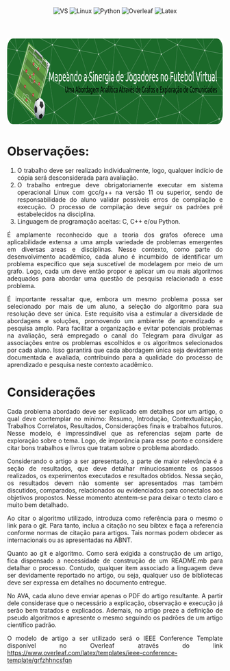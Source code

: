<div align="center" style="display: inline_block">
  <img align="center" alt="VS" src="https://img.shields.io/badge/Visual_Studio_Code-0078D4?style=for-the-badge&logo=visual%20studio%20code&logoColor=white" />
  <img align="center" alt="Linux" src="https://img.shields.io/badge/Linux-FCC624?style=for-the-badge&logo=linux&logoColor=black" />
  <img align="center" alt="Python" src="https://img.shields.io/badge/python-3670A0?style=for-the-badge&logo=python&logoColor=ffdd54" />
  <img align="center" alt="Overleaf" src="https://img.shields.io/badge/Overleaf-47A141?style=for-the-badge&logo=Overleaf&logoColor=white" />
  <img align="center" alt="Latex" src="https://img.shields.io/badge/latex-%23008080.svg?style=for-the-badge&logo=latex&logoColor=white" />
</div>

<br>
<h1 align="center">
    <a>
        <img alt="Banner" title="#Banner" style="object-fit: fill; height:200px;" src="imgs/github-header-image.png"/>
    </a>
</h1>

# Observações:

<div align="justify">

1. O trabalho deve ser realizado individualmente, logo, qualquer indício de cópia será desconsiderada para avaliação.
2. O trabalho entregue deve obrigatoriamente executar em sistema operacional Linux com gcc/g++ na versão 11 ou superior, sendo de responsabilidade do aluno validar possíveis erros de compilação e execução. O processo de compilação deve seguir os padrões pré estabelecidos na disciplina.
3. Linguagem de programação aceitas: C, C++ e/ou Python.
   
É amplamente reconhecido que a teoria dos grafos oferece uma aplicabilidade extensa a uma ampla variedade de problemas emergentes em diversas areas e disciplinas. Nesse contexto, como parte do desenvolvimento acadêmico, cada aluno é incumbido de identificar um problema específico que seja suscetível de modelagem por meio de um grafo. Logo, cada um deve então propor e aplicar um ou mais algoritmos adequados para abordar uma questão de pesquisa
relacionada a esse problema. 

É importante ressaltar que, embora um mesmo problema possa ser selecionado por mais de um aluno, a seleção do algoritmo para sua resolução deve ser única. Este requisito visa a estimular a diversidade de abordagens e soluções, promovendo um ambiente de aprendizado e pesquisa amplo. Para facilitar a organização e evitar potenciais problemas na avaliação, será empregado o canal do Telegram para divulgar as associações entre os problemas escolhidos e os algoritmos selecionados por cada aluno. Isso garantirá que cada abordagem única seja devidamente documentada e avaliada, contribuindo para a qualidade do processo de aprendizado e pesquisa neste contexto acadêmico.

</div>

# Considerações

<div align="justify">
  
Cada problema abordado deve ser explicado em detalhes por um artigo, o qual deve contemplar no mínimo: Resumo, Introdução, Contextualização, Trabalhos Correlatos, Resultados, Considerações finais e trabalhos futuros. Nesse modelo, é impressindível que as referencias sejam parte de exploração sobre o tema. Logo, de imporância para esse ponto e considere citar bons trabalhos e livros que tratam sobre o problema abordado.

Considerando o artigo a ser apresentado, a parte de maior relevância é a seção de resultados, que deve detalhar minuciosamente os passos realizados, os experimentos executados e resultados obtidos. Nessa seção, os resultados devem não somente ser apresentados mas também discutidos, comparados, relacionados ou evidenciados para conectalos aos objetivos propostos. Nesse momento atentem-se para deixar o texto claro e muito bem detalhado.

Ao citar o algoritmo utilizado, introduza como referência para o mesmo o link para o git. Para tanto, inclua a citação no seu bibtex e faça a referencia conforme normas de citação para artigos. Tais normas podem obdecer as internacionais ou as apresentadas na ABNT. 

Quanto ao git e algoritmo. Como será exigida a construção de um artigo, fica dispensado a necessidade de construção de um README.mb para detalhar o processo. Contudo, qualquer item associado a linguagem deve ser devidamente reportado no artigo, ou seja, qualquer uso de bibliotecas deve ser expressa em detalhes no documento entregue.

No AVA, cada aluno deve enviar apenas o PDF do artigo resultante. A partir dele considerase que o necessário a explicação, observação e execução já serão bem tratados e explicados. Ademais, no artigo preze a definição de pseudo algoritmos e apresente o mesmo seguindo os padrões de um artigo científico padrão.

O modelo de artigo a ser utilizado será o IEEE Conference Template disponível no Overleaf através do link https://www.overleaf.com/latex/templates/ieee-conference-template/grfzhhncsfqn

</div>
